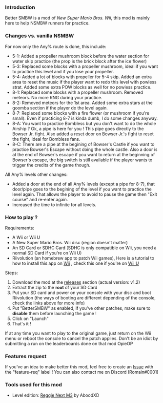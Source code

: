 ### Introduction

Better SMBW is a mod of *New Super Mario Bros. Wii*, this mod is mainly here to help NSMBW runners for practice.

### Changes vs. vanilla NSMBW

For now only the Any% route is done, this include:


- 5-1: Added a propeller mushroom block before the water section for water skip practice (the prop is the brick block after the ice flower)
- 5-3: Replaced some blocks with a propeller mushroom, ideal if you want to practice this level and if you lose your propeller.
- 5-4: Added a lot of blocks with propeller for 5-4 skip. Added an extra area to reset the music if the player want to redo this level with powless strat. Added some extra POW blocks as well for no powless practice.
- 8-1: Replaced some blocks with a propeller mushroom. Removed meteors. No more RNG during your practice.
- 8-2: Removed meteors for the 1st area. Added some extra stars at the goomba section if the player do the level again.
- 8-7: Replaced some blocks with a fire flower (or mushroom if you're small). Even if practicing 8-7 is kinda dumb, I do some changes anyway.
- 8-A: You want to practice Bombless but you don't want to do the whole Airship ? Ok, a pipe is here for you ! This pipe goes directly to the Bowser Jr. fight. Also added a reset door on Bowser Jr.'s fight to reset the fight, ideal for Bombless fans.
- 8-C: There are a pipe at the begining of Bowser's Castle if you want to practice Bowser's Escape without doing the whole castle. Also a door is at the end of Bowser's escape if you want to return at the beginning of Bowser's escape, the big switch is still available if the player wants to trigger the credits of the game though.

All Any% levels other changes:

- Added a door at the end of all Any% levels (except a pipe for 8-7), that door/pipe goes to the begining of the level if you want to practice the level again. That allows the player to avoid to pause the game then "Exit course" and re-enter again.
- Increased the time to infinite for all levels.

### How to play ?

Requirements:

- A Wii or Wii U
- A New Super Mario Bros. Wii disc (region doesn't matter)
- An SD Card or SDHC Card (SDHC is only compatible on Wii, you need a normal SD Card if you're on Wii U)
- Riivolution (an homebrew app to patch Wii games), Here is a tutorial to how to install this app on [Wii](https://newerteam.com/wii/help/ihasnohomebrew.html) , check this one if you're on [Wii U](https://wiiu.hacks.guide/vwii-modding)

Steps:

1) Download the mod at the [releases](https://github.com/R0-main/BetterSMBW/releases) section (actual version: v1.2)
2) Extract the zip to the **root** of your SD Card
3) Put your SD card and power on your console with your disc and boot Riivolution (the ways of booting are different depending of the console, check the links above for more info)
4) Put "BetterSMBW" as enabled, if you've other patches, make sure to **disable** them before launching the game !
5) Click on "Launch"
6) That's it !

If at any time you want to play to the original game, just return on the Wii menu or reboot the console to cancel the patch applies. Don't be an idiot by submitting a run on the leaderboards done on that mod OpieOP

### Features request

If you've an idea to make better this mod, feel free to create an [Issue](https://github.com/R0-main/BetterSMBW/issues/new) with the "feature-req" label ! You can also contact me on Discord (Romain#0001)

### Tools used for this mod

- Level edition: [Reggie Next M3](https://github.com/aboood40091/Reggie-Next-M3) by AboodXD
